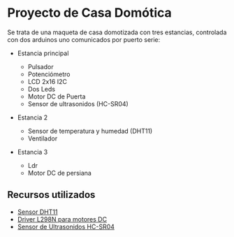 # Proyecto de Casa Domótica
Se trata de una maqueta de casa domotizada con tres estancias, controlada con dos arduinos uno comunicados por puerto serie:

* Estancia principal
  * Pulsador
  * Potenciómetro
  * LCD 2x16 I2C
  * Dos Leds
  * Motor DC de Puerta
  * Sensor de ultrasonidos (HC-SR04)

* Estancia 2
  * Sensor de temperatura y humedad (DHT11)
  * Ventilador

* Estancia 3
  * Ldr
  * Motor DC de persiana

## Recursos utilizados
* [Sensor DHT11](https://programarfacil.com/blog/arduino-blog/sensor-dht11-temperatura-humedad-arduino/)
* [Driver L298N para motores DC](https://electronilab.co/tutoriales/tutorial-de-uso-driver-dual-l298n-para-motores-dc-y-paso-a-paso-con-arduino/)
* [Sensor de Ultrasonidos HC-SR04](https://www.luisllamas.es/medir-distancia-con-arduino-y-sensor-de-ultrasonidos-hc-sr04/)
